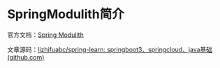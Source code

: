 # SpringModulith简介

官方文档：[Spring Modulith](https://spring.io/projects/spring-modulith)

文章源码：[lizhifuabc/spring-learn: springboot3、springcloud、java基础 (github.com)](https://github.com/lizhifuabc/spring-learn)